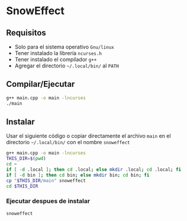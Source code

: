 # SnowEffect

## Requisitos
* Solo para el sistema operativo `Gnu/linux`  
* Tener instalado la librería `ncurses.h`  
* Tener instalado el compilador `g++`  
* Agregar el directorio `~/.local/bin/` al `PATH`

## Compilar/Ejecutar
```sh
g++ main.cpp -o main -lncurses  
./main
```

## Instalar
Usar el siguiente código o copiar directamente el archivo `main` en el directorio `~/.local/bin/` con el nombre `snoweffect`  
```sh
g++ main.cpp -o main -lncurses  
THIS_DIR=$(pwd)  
cd ~  
if [ -d .local ]; then cd .local; else mkdir .local; cd .local; fi  
if [ -d bin ]; then cd bin; else mkdir bin; cd bin; fi  
cp "$THIS_DIR/main" snoweffect  
cd $THIS_DIR
```

### Ejecutar despues de instalar
```sh
snoweffect  
```
